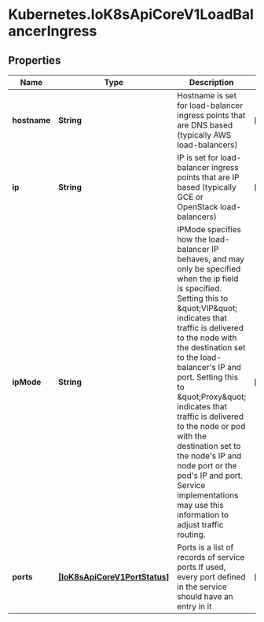 # Kubernetes.IoK8sApiCoreV1LoadBalancerIngress

## Properties

Name | Type | Description | Notes
------------ | ------------- | ------------- | -------------
**hostname** | **String** | Hostname is set for load-balancer ingress points that are DNS based (typically AWS load-balancers) | [optional] 
**ip** | **String** | IP is set for load-balancer ingress points that are IP based (typically GCE or OpenStack load-balancers) | [optional] 
**ipMode** | **String** | IPMode specifies how the load-balancer IP behaves, and may only be specified when the ip field is specified. Setting this to \&quot;VIP\&quot; indicates that traffic is delivered to the node with the destination set to the load-balancer&#39;s IP and port. Setting this to \&quot;Proxy\&quot; indicates that traffic is delivered to the node or pod with the destination set to the node&#39;s IP and node port or the pod&#39;s IP and port. Service implementations may use this information to adjust traffic routing. | [optional] 
**ports** | [**[IoK8sApiCoreV1PortStatus]**](IoK8sApiCoreV1PortStatus.md) | Ports is a list of records of service ports If used, every port defined in the service should have an entry in it | [optional] 


